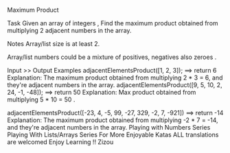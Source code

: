 Maximum Product

Task
Given an array of integers , Find the maximum product obtained from multiplying 2 adjacent numbers in the array.

Notes
Array/list size is at least 2.

Array/list numbers could be a mixture of positives, negatives also zeroes .

Input >> Output Examples
adjacentElementsProduct([1, 2, 3]); ==> return 6
Explanation:
The maximum product obtained from multiplying 2 * 3 = 6, and they're adjacent numbers in the array.
adjacentElementsProduct([9, 5, 10, 2, 24, -1, -48]); ==> return 50
Explanation:
Max product obtained from multiplying 5 * 10  =  50 .

adjacentElementsProduct([-23, 4, -5, 99, -27, 329, -2, 7, -921])  ==>  return -14
Explanation:
The maximum product obtained from multiplying -2 * 7 = -14, and they're adjacent numbers in the array.
Playing with Numbers Series
Playing With Lists/Arrays Series
For More Enjoyable Katas
ALL translations are welcomed
Enjoy Learning !!
Zizou